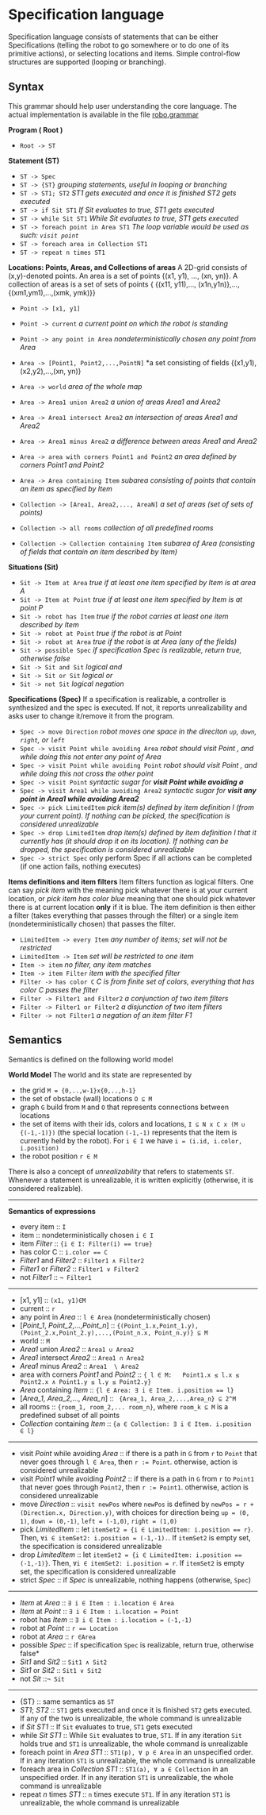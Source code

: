 # Specification language
Specification language consists of statements that can be either Specifications (telling the robot to go somewhere or to do one of its primitive actions), or selecting locations and items. Simple control-flow structures are supported (looping or branching).



## Syntax
This grammar should help user understanding the core language. The actual implementation is available in the file [robo.grammar](https://gitlab.mpi-sws.org/gavran/sempre-interactive/blob/master/interactive/robo.grammar)
 
 **Program ( Root )**

   - `Root -> ST`



**Statement (ST)**
 
 - `ST -> Spec`
 - `ST -> {ST}` *grouping statements, useful in looping or branching*
 - `ST -> ST1; ST2` *ST1 gets executed and once it is finished ST2 gets executed*
 - `ST -> if Sit ST1`  *If Sit evaluates to true, ST1 gets executed*
 - `ST -> while Sit ST1`  *While Sit evaluates to true, ST1 gets executed*
 - `ST -> foreach point in Area ST1` *The loop variable would be used as such: `visit point`*
 - `ST -> foreach area in Collection ST1`
 - `ST -> repeat n times ST1`

**Locations: Points, Areas, and Collections of areas**
A 2D-grid consists of (x,y)-denoted points. An area is a set of points {(x1, y1), ..., (xn, yn)}. A collection of areas is a set of sets of points { {(x11, y11),..., (x1n,y1n)},...,{(xm1,ym1),...,(xmk, ymk)}}

  - `Point -> [x1, y1]`
  - `Point -> current` *a current point on which the robot is standing*
  - `Point -> any point in Area` *nondeterministically chosen any point from Area*
  - `Area -> [Point1, Point2,...,PointN]` *a set consisting of fields {(x1,y1),(x2,y2),...,(xn, yn)}
  - `Area -> world` *area of the whole map*
  - `Area -> Area1 union Area2` *a union of areas Area1 and Area2*
  - `Area -> Area1 intersect Area2` *an intersection of areas Area1 and Area2*
  - `Area -> Area1 minus Area2` *a difference between areas Area1 and Area2*
  - `Area -> area with corners Point1 and Point2` *an area defined by corners Point1 and Point2*
  - `Area -> Area containing Item` *subarea consisting of points that contain an item as specified by Item*
  - `Collection -> [Area1, Area2,..., AreaN]` *a set of areas (set of sets of points)*
  
  - `Collection -> all rooms` *collection of all predefined rooms*
  - `Collection -> Collection containing Item` *subarea of Area (consisting of fields that contain an item described by Item)*


**Situations (Sit)**
 
 - `Sit -> Item at Area` *true if at least one item specified by Item is at area A*
 - `Sit -> Item at Point` *true if at least one item specified by Item is at point P*
 - `Sit -> robot has Item` *true if the robot carries at least one item described by Item*
 - `Sit -> robot at Point` *true if the robot is at Point*
 - `Sit -> robot at Area` *true if the robot is at Area (any of the fields)*
 - `Sit -> possible Spec`  *if specification Spec is realizable, return true, otherwise false*
 - `Sit -> Sit and Sit` *logical and*
 - `Sit -> Sit or Sit` *logical or*
 - `Sit -> not Sit` *logical negation*

**Specifications (Spec)**
If a specification is realizable, a controller is synthesized and the spec is executed. If not, it reports unrealizability and asks user to change it/remove it from the program. 
 
  - `Spec -> move Direction` *robot moves one space in the direciton `up`, `down`, `right`, or `left`*
  - `Spec -> visit Point while avoiding Area`  *robot should visit Point , and while doing this not enter any point of Area* 
  - `Spec -> visit Point while avoiding Point`  *robot should visit Point , and while doing this not cross the other point* 
  - `Spec -> visit Point`  *syntactic sugar for __visit Point while avoiding $`\emptyset`$__* 
  - `Spec -> visit Area1 while avoiding Area2` *syntactic sugar for __visit any point in Area1 while avoiding Area2__*
  - `Spec -> pick LimitedItem` *pick item(s) defined by item definition I (from your current point). If nothing can be picked, the specification is considered unrealizable*
  - `Spec -> drop LimitedItem` *drop item(s) defined by item definition I that it currently has (it should drop it on its location). If nothing can be dropped, the specification is considered unrealizable*
  - `Spec -> strict Spec` only perform Spec if all actions can be completed (if one action fails, nothing executes)

**Items definitions and item filters**
Item filters function as logical filters. One can say _pick item_ with the meaning pick whatever there is at your current location, or _pick item has color blue_ meaning that one should pick whatever there is at current location **only** if it is blue. The item definition is then either a filter (takes everything that passes through the filter) or a single item (nondeterministically chosen) that passes the filter.

  - `LimitedItem -> every Item` _any number of items; set will not be restricted_
  - `LimitedItem -> Item` _set will be restricted to one item_
  - `Item -> item` _no filter, any item matches_
  - `Item -> item Filter` _item with the specified filter_
  - `Filter -> has color C` _C is from finite set of colors, everything that has color C passes the filter_
  - `Filter -> Filter1 and Filter2`  _a conjunction of two item filters_
  - `Filter -> Filter1 or Filter2` _a disjunction of two item filters_
  - `Filter -> not Filter1` _a negation of an item filter F1_
  
## Semantics

Semantics is defined on the following world model

**World Model**
The world and its state are represented by 
 - the grid `M = {0,..,w-1}x{0,..,h-1}`  
 - the set of obstacle (wall) locations `O ⊆ M` 
 - graph `G` build from `M` and `O` that represents connections between locations
 - the set of items with their ids, colors and locations, `I ⊆ N x C x (M ∪ {(-1,-1)})` (the special location `(-1,-1)` represents that the item is currently held by the robot). For  `i ∈ I` we have `i = (i.id, i.color, i.position)`
 - the robot position `r ∈ M`
 
 There is also a concept of *unrealizability* that refers to statements `ST`. Whenever a statement is unrealizable, it is written explicitly (otherwise, it is considered realizable). 
 
---

**Semantics of expressions**

 - every item                          :: `I`
 - item                              :: nondeterministically chosen `i ∈ I`
 - item *Filter*                         :: `{i ∈ I: Filter(i) == true}`
 - has color C        :: `i.color == C`
 -  *Filter1*  and *Filter2* :: `Filter1 ∧ Filter2`
 - *Filter1* or *Filter2* :: `Filter1 ∨ Filter2`
 - not *Filter1* :: `¬ Filter1`
 
 ---
 
 - [x1, y1] :: `(x1, y1)∈M` 
 - current :: `r`
  - any point in *Area* :: `l ∈ Area` (nondeterministically chosen)
  - [*Point_1*, *Point_2*,...,*Point_n*] :: `{(Point_1.x,Point_1.y),(Point_2.x,Point_2.y),...,(Point_n.x, Point_n.y)} ⊆ M`
  - world :: `M`
  - *Area1* union *Area2* :: `Area1 ∪ Area2`
  - *Area1* intersect *Area2* :: `Area1 ∩ Area2`
  - *Area1* minus *Area2* :: `Area1  \ Area2`
  - area with corners *Point1* and *Point2* :: `{ l ∈ M:   Point1.x ≤ l.x ≤ Point2.x ∧ Point1.y ≤ l.y ≤ Point2.y}`
  - *Area* containing *Item* ::  `{l ∈ Area: ∃ i ∈ Item. i.position == l}`
  - [*Area_1*, *Area_2*,..., *Area_n*] ::  ` {Area_1, Area_2,...,Area_n} ⊆ 2^M`
  - all rooms :: `{room_1, room_2,... room_n}`, where `room_k ⊆ M` is a predefined subset of all points 
  - *Collection* containing *Item* ::  `{a ∈ Collection: ∃ i ∈ Item. i.position ∈ l}`
  
---

    
  - visit *Point* while avoiding *Area* :: if there is a path in `G` from `r` to `Point` that never goes through `l ∈ Area`, then `r := Point`. otherwise, action is considered unrealizable 
  - visit *Point1* while avoiding *Point2* :: if there is a path in `G` from `r` to `Point1 `that never goes through `Point2`, then `r := Point1`. otherwise, action is considered unrealizable 
  - move *Direction* :: `visit newPos` where `newPos` is defined by `newPos = r + (Direction.x, Direction.y)`, with choices for direction being `up = (0, 1)`, `down = (0,-1)`, `left = (-1,0)`, `right = (1,0)`
  - pick *LimitedItem*  :: let `itemSet2 = {i ∈ LimitedItem: i.position == r}`. Then, `∀i ∈ itemSet2: i.position = (-1,-1).`. If `itemSet2` is empty set, the specification is considered unrealizable
  - drop *LimitedItem* :: let `itemSet2 = {i ∈ LimitedItem: i.position == (-1,-1)}`. Then, `∀i ∈ itemSet2: i.position = r`. If `itemSet2` is empty set, the specification is considered unrealizable
  - strict *Spec* :: if *Spec* is unrealizable, nothing happens (otherwise, `Spec`)
  
---

 - *Item* at *Area* ::   `∃ i ∈ Item : i.location ∈ Area `
 - *Item* at *Point* ::  `∃ i ∈ Item : i.location = Point `
 - robot has *Item* ::   `∃ i ∈ Item : i.location = (-1,-1) `
 - robot at *Point* ::  `r == Location`
 - robot at *Area* ::  `r ∈Area`
 - possible *Spec* :: if specification `Spec` is realizable, return true, otherwise false*
 - *Sit1* and *Sit2* ::  `Sit1 ∧ Sit2`
 - *Sit1* or *Sit2* :: `Sit1 ∨ Sit2`
 - not *Sit* ::`¬ Sit`
 
---

 -  {ST} :: same semantics as `ST`
 - *ST1*; *ST2* :: `ST1` gets executed and once it is finished `ST2` gets executed. If any of the two is unrealizable, the whole command is unrealizable
 - if *Sit* *ST1*  :: If `Sit` evaluates to true, `ST1` gets executed
 - while *Sit* *ST1* ::  While `Sit` evaluates to true, `ST1`. If in any iteration `Sit` holds true and `ST1` is unrealizable, the whole command is unrealizable
 - foreach point in *Area* *ST1* :: `ST1(p), ∀ p ∈ Area` in an unspecified order. If in any iteration `ST1` is unrealizable, the whole command is unrealizable
 - foreach area in *Collection* *ST1* :: `ST1(a), ∀ a ∈ Collection` in an unspecified order. If in any iteration `ST1` is unrealizable, the whole command is unrealizable
 - repeat *n* times *ST1* :: `n` times execute `ST1`. If in any iteration `ST1` is unrealizable, the whole command is unrealizable


 